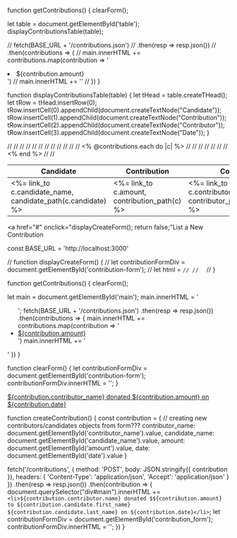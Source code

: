 function getContributions() {
  clearForm();

  let table = document.getElementById('table');
  displayContributionsTable(table);

  // fetch(BASE_URL + '/contributions.json')
  // .then(resp => resp.json())
  // .then(contributions => {
  //   main.innerHTML += contributions.map(contribution => '<li><a href ="#" data-id="$(contribution.id)"></a> ${contribution.amount}</li>')
  //   main.innerHTML += '</table>'
  // })
}

function displayContributionsTable(table) {
  let tHead = table.createTHead();
  let tRow = tHead.insertRow(0);
  tRow.insertCell(0).appendChild(document.createTextNode("Candidate"));
  tRow.insertCell(1).appendChild(document.createTextNode("Contribution"));
  tRow.insertCell(2).appendChild(document.createTextNode("Contributor"));
  tRow.insertCell(3).appendChild(document.createTextNode("Date"));
}

// <table class="table">
//   <thead>
//     <tr>
//       <th>Candidate</th>
//       <th>Contribution</th>
//       <th>Contributor</th>
//       <th>Date</th>
//     </tr>
//   </thead>
//
//   <tbody>
//     <% @contributions.each do |c| %>
//       <tr>
//         <td><%= link_to c.candidate_name, candidate_path(c.candidate) %></td>
//         <td><%= link_to c.amount, contribution_path(c) %></td>
//         <td><%= link_to c.contributor_name, contributor_path(c.contributor) %></td>
//         <td><%= c.date %></td>
//       </tr>
//     <% end %>
//   </tbody>
// </table>

<a href="#" onclick="displayCreateForm(); return false;"List a New Contribution</a>

const BASE_URL = 'http://localhost:3000'

// function displayCreateForm() {
//   let contributionFormDiv = document.getElementById('contribution-form');
//   let html = `
//
//   `
// }

function getContributions() {
  clearForm();

  let main = document.getElementById('main');
  main.innerHTML = '<ul>';
  fetch(BASE_URL + '/contributions.json')
  .then(resp => resp.json())
  .then(contributions => {
    main.innerHTML += contributions.map(contribution => '<li><a href ="#" data-id="$(contribution.id)">${contribution.amount}</a></li>')
    main.innerHTML += '</ul>'
  })
}

function clearForm() {
  let contributionFormDiv = document.getElementById('contribution-form');
  contributionFormDiv.innerHTML = '';
}


<a href ="#" data-id="$(contribution.id)">${contribution.contributor_name} donated ${contribution.amount} on ${contribution.date}</a>


function createContribution() {
  const contribution = {
    // creating new contributors/candidates objects from form???
    contributor_name: document.getElementById('contributor_name').value,
    candidate_name: document.getElementById('candidate_name').value,
    amount: document.getElementById('amount').value,
    date: document.getElementById('date').value
  }

  fetch('/contributions', {
    method: 'POST',
    body: JSON.stringify({ contribution }),
    headers: {
      'Content-Type': 'application/json',
      'Accept': 'application/json'
    }
  })
  .then(resp => resp.json())
  .then(contribution => {
    document.querySelector("div#main").innerHTML += `<li>${contribution.contributor.name} donated $${contribution.amount} to ${contribution.candidate.first_name} ${contribution.candidate.last_name} on ${contribution.date}</li>`;
    let contributionFormDiv = document.getElementById('contribution_form');
    contributionFormDiv.innerHTML = '';
  })
}
